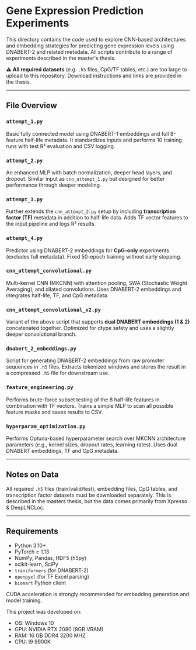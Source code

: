 # Gene Expression Prediction Experiments

This directory contains the code used to explore CNN-based architectures and embedding strategies for predicting gene expression levels using DNABERT-2 and related metadata. All scripts contribute to a range of experiments described in the master's thesis.

⚠️ **All required datasets** (e.g. `.h5` files, CpG/TF tables, etc.) are too large to upload to this repository. Download instructions and links are provided in the thesis.

---

## File Overview

### `attempt_1.py`
Basic fully connected model using DNABERT-1 embeddings and full 8-feature half-life metadata. It standardizes inputs and performs 10 training runs with test R² evaluation and CSV logging.

### `attempt_2.py`
An enhanced MLP with batch normalization, deeper head layers, and dropout. Similar input as `cnn_attempt_1.py` but designed for better performance through deeper modeling.

### `attempt_3.py`
Further extends the `cnn_attempt_2.py` setup by including **transcription factor (TF)** metadata in addition to half-life data. Adds TF vector features to the input pipeline and logs R² results.

### `attempt_4.py`
Predictor using DNABERT-2 embeddings for **CpG-only** experiments (excludes full metadata). Fixed 50-epoch training without early stopping.

### `cnn_attempt_convolutional.py`
Multi-kernel CNN (MKCNN) with attention pooling, SWA (Stochastic Weight Averaging), and dilated convolutions. Uses DNABERT-2 embeddings and integrates half-life, TF, and CpG metadata.

### `cnn_attempt_convolutional_v2.py`
Variant of the above script that supports **dual DNABERT embeddings (1 & 2)** concatenated together. Optimized for dtype safety and uses a slightly deeper convolutional branch.

### `dnabert_2_embeddings.py`
Script for generating DNABERT-2 embeddings from raw promoter sequences in `.h5` files. Extracts tokenized windows and stores the result in a compressed `.h5` file for downstream use.

### `feature_engineering.py`
Performs brute-force subset testing of the 8 half-life features in combination with TF vectors. Trains a simple MLP to scan all possible feature masks and saves results to CSV.

### `hyperparam_optimization.py`
Performs Optuna-based hyperparameter search over MKCNN architecture parameters (e.g., kernel sizes, dropout rates, learning rates). Uses dual DNABERT embeddings, TF and CpG metadata.

---

## Notes on Data

All required `.h5` files (train/valid/test), embedding files, CpG tables, and transcription factor datasets must be downloaded separately. This is described in the masters thesis, but the data comes primarily from Xpresso & DeepLNCLoc.

---

## Requirements

- Python 3.10+
- PyTorch ≥ 1.13
- NumPy, Pandas, HDF5 (h5py)
- scikit-learn, SciPy
- `transformers` (for DNABERT-2)
- `openpyxl` (for TF Excel parsing)
- `biomart` Python client

CUDA acceleration is strongly recommended for embedding generation and model training.

This project was developed on:
- OS: Windows 10
- GPU: NVIDIA RTX 2080 (8GB VRAM)
- RAM: 16 GB DDR4 3200 MHZ
- CPU: I9 9900K